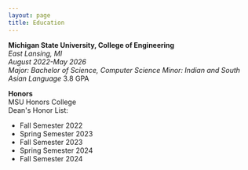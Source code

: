 ```yaml
---
layout: page
title: Education
---
```


**Michigan State University, College of Engineering**  
_East Lansing, MI_  
_August 2022-May 2026_  
_Major: Bachelor of Science, Computer Science_
_Minor: Indian and South Asian Language_
3.8 GPA 

**Honors**  
MSU Honors College  
Dean's Honor List:
* Fall Semester 2022  
* Spring Semester 2023  
* Fall Semester 2023  
* Spring Semester 2024
* Fall Semester 2024
